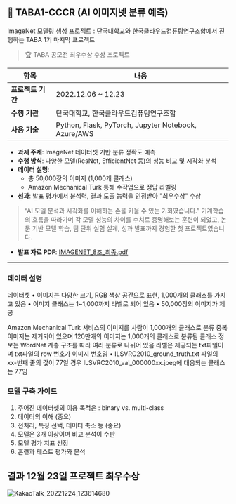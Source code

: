 ## 📘 TABA1-CCCR (AI 이미지넷 분류 예측)

ImageNet 모델링 생성 프로젝트 : 단국대학교와 한국클라우드컴퓨팅연구조합에서 진행하는 TABA 1기 마지막 프로젝트 



> 🏆 TABA 공모전 최우수상 수상 프로젝트

| 항목 | 내용 |
|------|------|
| **프로젝트 기간** | 2022.12.06 ~ 12.23 |
| **수행 기관** | 단국대학교, 한국클라우드컴퓨팅연구조합 |
| **사용 기술** | Python, Flask, PyTorch, Jupyter Notebook, Azure/AWS |

- **과제 주제**: ImageNet 데이터셋 기반 분류 정확도 예측
- **수행 방식**: 다양한 모델(ResNet, EfficientNet 등)의 성능 비교 및 시각화 분석
- **데이터 설명**:
  - 총 50,000장의 이미지 (1,000개 클래스)
  - Amazon Mechanical Turk 통해 수작업으로 정답 라벨링
- **성과**: 발표 평가에서 분석력, 결과 도출 능력을 인정받아 "최우수상" 수상


> “AI 모델 분석과 시각화를 이해하는 손을 키울 수 있는 기회였습니다.”
> 기계학습의 흐름을 따라가며 각 모델 성능의 차이를 수치로 증명해보는 훈련이 되었고,
> 논문 기반 모델 학습, 팀 단위 실험 설계, 성과 발표까지 경험한 첫 프로젝트였습니다.
- **발표 자료 PDF**: [IMAGENET_8조_최종.pdf](https://github.com/feed-mina/TABA1-_CCCR_-/blob/main/IMAGENET_8조_최종.pdf)

---
### 데이터 설명

데이터셋
• 이미지는 다양한 크기, RGB 색상 공간으로 표현, 1,000개의 클래스를 가지고 있음
• 이미지 클래스는 1~1,000까지 라벨로 되어 있음
• 50,000장의 이미지가 제공

Amazon Mechanical Turk 서비스의 이미지를 사람이 1,000개의 클래스로 분류
중복 이미지는 제거되어 있으며 120만개의 이미지는 1,000개의 클래스로 분류됨
클래스 정보는 WordNet 계층 구조를 따라 여러 분류로 나뉘어 있음
라벨은 제공되는 txt파일이며 txt파일의 row 번호가 이미지 번호임
• ILSVRC2010_ground_truth.txt 파일의 xx-번째 줄의 값이 77일 경우
ILSVRC2010_val_000000xx.jpeg에 대응되는 클래스는 77임

### 모델 구축 가이드
1. 주어진 데이터셋의 이용 목적은 : binary vs. multi-class
2. 데이터의 이해 (중요)
3. 전처리, 특징 선택, 데이터 축소 등 (중요)
4. 모델은 3개 이상이며 비교 분석이 수반
5. 모델 평가 지표 선정
6. 훈련과 테스트 평가와 분석

## 결과 12월 23일 프로젝트 최우수상 


![KakaoTalk_20221224_123614680](https://user-images.githubusercontent.com/97416996/210133751-e3d601d9-bebe-4dd8-ba35-39094ce5887b.jpg)

